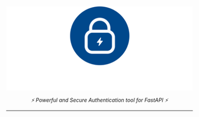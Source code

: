 <p align="center">
  <a href=""><img src="./logo.png" alt="FastAPI-allauth"></a>
</p>
<p align="center">
    <em>⚡ Powerful and Secure Authentication tool for FastAPI ⚡</em>
</p>
<p align="center">
    
</p>

---

